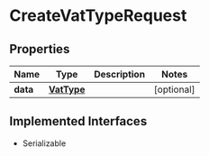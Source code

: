 

# CreateVatTypeRequest


## Properties

Name | Type | Description | Notes
------------ | ------------- | ------------- | -------------
**data** | [**VatType**](VatType.md) |  |  [optional]


## Implemented Interfaces

* Serializable


